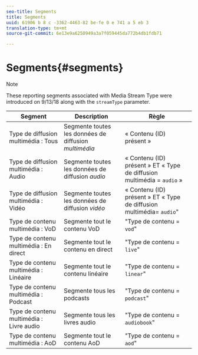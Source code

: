 ```yaml
---
seo-title: Segments
title: Segments
uuid: 61906 b 8 c -3362-4463-82 be-fe 0 e 741 a 5 eb 3
translation-type: tm+mt
source-git-commit: 6e13e9a6250949a3a7f059445da772b4db1fdb71

---
```



# Segments{#segments}

>[!NOTE]
>
>These reporting segments associated with Media Stream Type were introduced on 9/13/18 along with the `streamType` parameter.

| Segment | Description | Règle |
|---|---|---|
| Type de diffusion multimédia : Tous | Segmente toutes les données de diffusion *multimédia* | « Contenu (ID) présent » |
| Type de diffusion multimédia : Audio | Segmente toutes les données de diffusion *audio* | « Contenu (ID) présent » ET « Type de diffusion multimédia = `audio` » |
| Type de diffusion multimédia : Vidéo | Segmente toutes les données de diffusion *vidéo* | « Contenu (ID) présent » ET « Type de diffusion multimédia= `audio`" |
| Type de contenu multimédia : VoD | Segmente tout le contenu VoD | "Type de contenu = `vod`" |
| Type de contenu multimédia : En direct | Segmente tout le contenu en direct | "Type de contenu = `live`" |
| Type de contenu multimédia : Linéaire | Segmente tout le contenu linéaire | "Type de contenu = `linear`" |
| Type de contenu multimédia : Podcast | Segmente tous les podcasts | "Type de contenu = `podcast`" |
| Type de contenu multimédia : Livre audio | Segmente tous les livres audio | "Type de contenu = `audiobook`" |
| Type de contenu multimédia : AoD | Segmente tout le contenu AoD | "Type de contenu = `aod`" |

